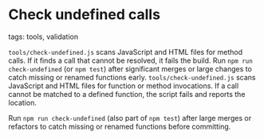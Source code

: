 # Check undefined calls

tags: tools, validation


`tools/check-undefined.js` scans JavaScript and HTML files for method calls. If it finds a call that cannot be resolved, it fails the build. Run `npm run check-undefined` (or `npm test`) after significant merges or large changes to catch missing or renamed functions early.
`tools/check-undefined.js` scans JavaScript and HTML files for function or method invocations. If a call cannot be matched to a defined function, the script fails and reports the location.

Run `npm run check-undefined` (also part of `npm test`) after large merges or refactors to catch missing or renamed functions before committing.
